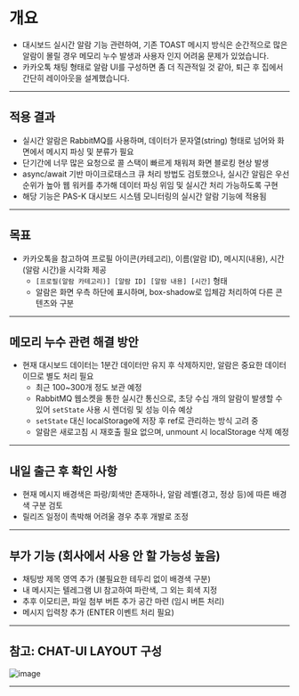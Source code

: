 # 개요

- 대시보드 실시간 알람 기능 관련하여, 기존 TOAST 메시지 방식은 순간적으로 많은 알람이 몰릴 경우 메모리 누수 발생과 사용자 인지 어려움 문제가 있었습니다.  
- 카카오톡 채팅 형태로 알람 UI를 구성하면 좀 더 직관적일 것 같아, 퇴근 후 집에서 간단히 레이아웃을 설계했습니다.

---


## 적용 결과

- 실시간 알람은 RabbitMQ를 사용하며, 데이터가 문자열(string) 형태로 넘어와 화면에서 메시지 파싱 및 분류가 필요  
- 단기간에 너무 많은 요청으로 콜 스택이 빠르게 채워져 화면 블로킹 현상 발생  
- async/await 기반 마이크로태스크 큐 처리 방법도 검토했으나, 실시간 알림은 우선순위가 높아 웹 워커를 추가해 데이터 파싱 위임 및 실시간 처리 가능하도록 구현  
- 해당 기능은 PAS-K 대시보드 시스템 모니터링의 실시간 알람 기능에 적용됨


---

## 목표

- 카카오톡을 참고하여 프로필 아이콘(카테고리), 이름(알람 ID), 메시지(내용), 시간(알람 시간)을 시각화 제공  
  - `[프로필(알람 카테고리)] [알람 ID] [알람 내용] [시간]` 형태  
  - 알람은 화면 우측 하단에 표시하며, box-shadow로 입체감 처리하여 다른 콘텐츠와 구분

---

## 메모리 누수 관련 해결 방안

- 현재 대시보드 데이터는 1분간 데이터만 유지 후 삭제하지만, 알람은 중요한 데이터이므로 별도 처리 필요  
  - 최근 100~300개 정도 보관 예정  
  - RabbitMQ 웹소켓을 통한 실시간 통신으로, 초당 수십 개의 알람이 발생할 수 있어 `setState` 사용 시 렌더링 및 성능 이슈 예상  
  - `setState` 대신 localStorage에 저장 후 ref로 관리하는 방식 고려 중  
  - 알람은 새로고침 시 재호출 필요 없으며, unmount 시 localStorage 삭제 예정

---

## 내일 출근 후 확인 사항

- 현재 메시지 배경색은 파랑/회색만 존재하나, 알람 레벨(경고, 정상 등)에 따른 배경색 구분 검토  
- 릴리즈 일정이 촉박해 어려울 경우 추후 개발로 조정

---

## 부가 기능 (회사에서 사용 안 할 가능성 높음)

- 채팅방 제목 영역 추가 (불필요한 테두리 없이 배경색 구분)  
- 내 메시지는 텔레그램 UI 참고하여 파란색, 그 외는 회색 지정  
- 추후 이모티콘, 파일 첨부 버튼 추가 공간 마련 (임시 버튼 처리)  
- 메시지 입력창 추가 (ENTER 이벤트 처리 필요)

---

## 참고: CHAT-UI LAYOUT 구성

![image](https://github.com/user-attachments/assets/33a64964-4122-4340-9740-54141c33eb72)

---
